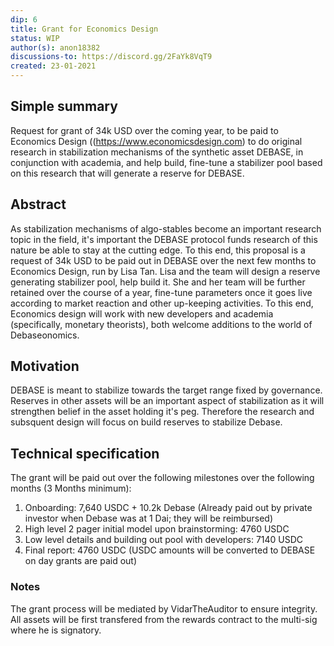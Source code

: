 ```yaml
---
dip: 6
title: Grant for Economics Design
status: WIP
author(s): anon18382
discussions-to: https://discord.gg/2FaYk8VqT9
created: 23-01-2021
---
```


## Simple summary
Request for grant of 34k USD over the coming year, to be paid to Economics Design ((https://www.economicsdesign.com) to do original research in stabilization mechanisms of the synthetic asset DEBASE, in conjunction with academia, and help build, fine-tune a stabilizer pool based on this research that will generate a reserve for DEBASE.

## Abstract
As stabilization mechanisms of algo-stables become an important research topic in the field, it's important the DEBASE protocol funds research of this nature be able to stay at the cutting edge. To this end, this proposal is a request of 34k USD to be paid out in DEBASE over the next few months to Economics Design, run by Lisa Tan. Lisa and the team will design a reserve generating stabilizer pool, help build it. She and her team will be further retained over the course of a year, fine-tune parameters once it goes live according to market reaction and other up-keeping activities. To this end, Economics design will work with new developers and academia (specifically, monetary theorists), both welcome additions to the world of Debaseonomics.

## Motivation
DEBASE is meant to stabilize towards the target range fixed by governance. Reserves in other assets will be an important aspect of stabilization as it will strengthen belief in the asset holding it's peg. Therefore the research and subsquent design will focus on build reserves to stabilize Debase. 

## Technical specification
The grant will be paid out over the following milestones over the following months (3 Months minimum):
1) Onboarding: 7,640 USDC + 10.2k Debase (Already paid out by private investor when Debase was at 1 Dai; they will be reimbursed)
2) High level 2 pager initial model upon brainstorming: 4760 USDC
3) Low level details and building out pool with developers: 7140 USDC
4) Final report: 4760 USDC
(USDC amounts will be converted to DEBASE on day grants are paid out)

### Notes
The grant process will be mediated by VidarTheAuditor to ensure integrity. All assets will be first transfered from the rewards contract to the multi-sig where he is signatory.
